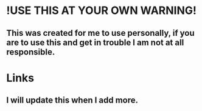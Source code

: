 # !USE THIS AT YOUR OWN WARNING!

## This was created for me to use personally, if you are to use this and get in trouble I am not at all responsible.






# Links
## I will update this when I add more.
